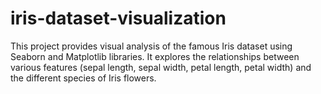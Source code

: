 # iris-dataset-visualization
This project provides visual analysis of the famous Iris dataset using Seaborn and Matplotlib libraries. It explores the relationships between various features (sepal length, sepal width, petal length, petal width) and the different species of Iris flowers. 
